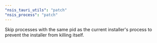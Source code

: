 ```yaml
---
"nsis_tauri_utils": "patch"
"nsis_process": "patch"
---
```


Skip processes with the same pid as the current installer's process to prevent the installer from killing itself.
